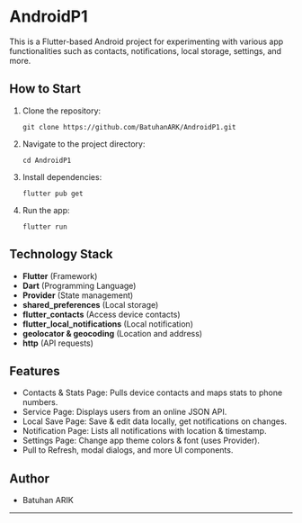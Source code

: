 # AndroidP1

This is a Flutter-based Android project for experimenting with various app functionalities such as contacts, notifications, local storage, settings, and more.

## How to Start

1. Clone the repository:
    ```
    git clone https://github.com/BatuhanARK/AndroidP1.git
    ```
2. Navigate to the project directory:
    ```
    cd AndroidP1
    ```
3. Install dependencies:
    ```
    flutter pub get
    ```
4. Run the app:
    ```
    flutter run
    ```

## Technology Stack

- **Flutter** (Framework)
- **Dart** (Programming Language)
- **Provider** (State management)
- **shared_preferences** (Local storage)
- **flutter_contacts** (Access device contacts)
- **flutter_local_notifications** (Local notification)
- **geolocator & geocoding** (Location and address)
- **http** (API requests)

## Features

- Contacts & Stats Page: Pulls device contacts and maps stats to phone numbers.
- Service Page: Displays users from an online JSON API.
- Local Save Page: Save & edit data locally, get notifications on changes.
- Notification Page: Lists all notifications with location & timestamp.
- Settings Page: Change app theme colors & font (uses Provider).
- Pull to Refresh, modal dialogs, and more UI components.

## Author

- Batuhan ARIK

---